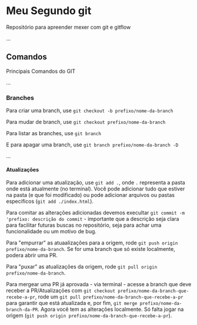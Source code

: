 # Meu Segundo git
Repositório para apreender mexer com git e gitflow

...
## Comandos

Principais Comandos do GIT

...
### Branches

Para criar uma branch, use `git checkout -b prefixo/nome-da-branch`

Para mudar de branch, use `git checkout prefixo/nome-da-branch`

Para listar as branches, use `git branch`

E para apagar uma branch, use `git branch prefixo/nome-da-branch -D`

...
#### Atualizações

Para adicionar uma atualização, use `git add .`, onde `.` representa a pasta onde está atualmente (no terminal). Você pode adicionar tudo que estiver na pasta (e que foi modificado) ou pode adicionar arquivos  ou pastas especificos (`git add ./index.html`).

Para comitar as alterações adicionadas devemos execultar `git commit -m 'prefixo: descrição do commit` - importante que a descrição seja clara para facilitar futuras buscas no repositório, seja para achar uma funcionalidade ou um motivo de bug.

Para "empurrar" as atuaalizações para a origem, rode `git push origin prefixo/nome-da-branch`. Se for uma branch que só existe localmente, podera abrir uma PR.

Para "puxar" as atualizações da origem, rode `git pull origin prefixo/nome-da-branch`.

Para mergear uma PR já aprovada - via terminal - acesse a branch que deve receber a PR/Atualizações com `git checkout prefixo/nome-da-branch-que-recebe-a-pr`, rode um `git pull prefixo/nome-da-branch-que-recebe-a-pr` para garantir que está atualizada e, por fim, `git merge prefixo/nome-da-branch-da-PR`. Agora você tem as alterações localmente. Só falta jogar na origem (`git push origin prefixo/nome-da-branch-que-recebe-a-pr`).

